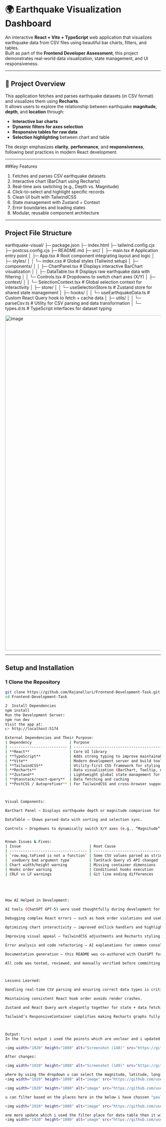 # 🌍 Earthquake Visualization Dashboard

An interactive **React + Vite + TypeScript** web application that visualizes earthquake data from CSV files using beautiful bar charts, filters, and tables.  
Built as part of the **Frontend Developer Assessment**, this project demonstrates real-world data visualization, state management, and UI responsiveness.

---

## 🚀 Project Overview

This application fetches and parses earthquake datasets (in CSV format) and visualizes them using **Recharts**.  
It allows users to explore the relationship between earthquake **magnitude**, **depth**, and **location** through:

- **Interactive bar charts**
- **Dynamic filters for axes selection**
- **Responsive tables for raw data**
- **Selection highlighting** between chart and table

The design emphasizes **clarity**, **performance**, and **responsiveness**, following best practices in modern React development.

---

##Key Features

1. Fetches and parses CSV earthquake datasets  
2. Interactive chart (BarChart using Recharts)  
3. Real-time axis switching (e.g., Depth vs. Magnitude)  
4. Click-to-select and highlight specific records  
5. Clean UI built with TailwindCSS  
6. State management with Zustand + Context  
7. Error boundaries and loading states  
8. Modular, reusable component architecture  

---

## Project File Structure
earthquake-visual/
├─ package.json
├─ index.html
├─ tailwind.config.cjs
├─ postcss.config.cjs
├─ README.md
├─ src/
│ ├─ main.tsx # Application entry point
│ ├─ App.tsx # Root component integrating layout and logic
│ ├─ styles/
│ │ └─ index.css # Global styles (Tailwind setup)
│ ├─ components/
│ │ ├─ ChartPanel.tsx # Displays interactive BarChart visualization
│ │ ├─ DataTable.tsx # Displays raw earthquake data with filtering
│ │ └─ Controls.tsx # Dropdowns to switch chart axes (X/Y)
│ ├─ context/
│ │ └─ SelectionContext.tsx # Global selection context for interactivity
│ ├─ store/
│ │ └─ useSelectionStore.ts # Zustand store for shared state management
│ ├─ hooks/
│ │ └─ useEarthquakeData.ts # Custom React Query hook to fetch + cache data
│ ├─ utils/
│ │ └─ parseCsv.ts # Utility for CSV parsing and data transformation
│ └─ types.d.ts # TypeScript interfaces for dataset typing


<img width="1920" height="1080" alt="image" src="https://github.com/user-attachments/assets/345a370f-e40e-48a5-bb38-a55c068b2342" />


---

##  Setup and Installation

### 1️ Clone the Repository
```bash
git clone https://github.com/Rajanelluri/Frontend-Development-Task.git
cd Frontend-Development-Task

2  Install Dependencies
npm install
Run the Development Server:
npm run dev
Visit the app at:
👉 http://localhost:5174

External Dependencies and Their Purpose:
| Dependency                 | Purpose                                               |
| -------------------------- | ----------------------------------------------------- |
| **React**                  | Core UI library                                       |
| **TypeScript**             | Adds strong typing to improve maintainability         |
| **Vite**                   | Modern development server and build tool              |
| **TailwindCSS**            | Utility-first CSS framework for styling               |
| **Recharts**               | Data visualization (BarChart, Tooltip, Axes, Grid)    |
| **Zustand**                | Lightweight global state management for selected rows |
| **@tanstack/react-query**  | Data fetching and caching                             |
| **PostCSS / Autoprefixer** | For TailwindCSS and cross-browser support             |



Visual Components:

BarChart Panel — Displays earthquake depth or magnitude comparison for top 20 entries.

DataTable — Shows parsed data with sorting and selection sync.

Controls — Dropdowns to dynamically switch X/Y axes (e.g., “Magnitude” vs “Depth”).


Known Issues & Fixes:
| Issue                               | Root Cause                        | Fix Applied                                                       |
| ----------------------------------- | --------------------------------- | ----------------------------------------------------------------- |
| `row.mag.toFixed is not a function` | Some CSV values parsed as strings | Added type conversion with `Number()` and value checks            |
| `useQuery bad argument type`        | TanStack Query v5 API changed     | Updated `useQuery` usage to object syntax                         |
| Chart width/height warning          | Missing container dimensions      | Wrapped chart with `ResponsiveContainer` and added `aspect` ratio |
| Hooks order warning                 | Conditional hooks execution       | Refactored to maintain consistent hook order                      |
| CRLF vs LF warnings                 | Git line ending differences       | Added `.gitattributes` to normalize line endings                  |





How AI Helped in Development:

AI tools (ChatGPT GPT-5) were used thoughtfully during development for:

Debugging complex React errors — such as hook order violations and useQuery migration to v5 syntax.

Optimizing chart interactivity — improved onClick handlers and highlighting behavior.

Improving visual appeal — TailwindCSS adjustments and Recharts styling suggestions.

Error analysis and code refactoring — AI explanations for common console warnings.

Documentation generation — this README was co-authored with ChatGPT for clarity and completeness.

All code was tested, reviewed, and manually verified before committing to ensure understanding and correctness.



Lessons Learned:

Handling real-time CSV parsing and ensuring correct data types is critical.

Maintaining consistent React hook order avoids render crashes.

Zustand and React Query work elegantly together for state + data fetching.

Tailwind’s ResponsiveContainer simplifies making Recharts graphs fully responsive.



Output:
In the first output i used the poinsts which are unclear and i updated some changes to make it visible in barchart.

<img width="1920" height="1080" alt="Screenshot (148)" src="https://github.com/user-attachments/assets/a7bf519e-cb53-4eb5-91c6-b6a036fa18fa" />

After changes:

<img width="1920" height="1080" alt="Screenshot (149)" src="https://github.com/user-attachments/assets/9cc70ae4-5940-427f-afb5-4b217e7fe4e7" />

where by using the dropdown u can select the magnitude, latitude, longitude and depth.
<img width="1920" height="1080" alt="image" src="https://github.com/user-attachments/assets/4b9c2dca-9170-4907-a939-b628ebfe4f10" />

<img width="1920" height="1080" alt="image" src="https://github.com/user-attachments/assets/e8b2ecb1-f361-4611-aab9-86d01437f9a8" />

u can filter based on the places here in the below i have chossen "paula" as the location:

<img width="1920" height="1080" alt="image" src="https://github.com/user-attachments/assets/8f34b5f9-7dd0-485a-b4b1-df40e3afb249" />

one more update which i used the filter place for data table then it will automatically update the chart.
<img width="1920" height="1080" alt="image" src="https://github.com/user-attachments/assets/d4157abc-21e3-411d-8ba8-3148807ebe36" />







